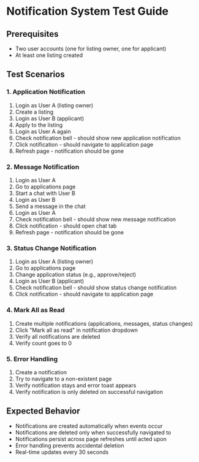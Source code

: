 # Notification System Test Guide

## Prerequisites
- Two user accounts (one for listing owner, one for applicant)
- At least one listing created

## Test Scenarios

### 1. Application Notification
1. Login as User A (listing owner)
2. Create a listing
3. Login as User B (applicant)
4. Apply to the listing
5. Login as User A again
6. Check notification bell - should show new application notification
7. Click notification - should navigate to application page
8. Refresh page - notification should be gone

### 2. Message Notification
1. Login as User A
2. Go to applications page
3. Start a chat with User B
4. Login as User B
5. Send a message in the chat
6. Login as User A
7. Check notification bell - should show new message notification
8. Click notification - should open chat tab
9. Refresh page - notification should be gone

### 3. Status Change Notification
1. Login as User A (listing owner)
2. Go to applications page
3. Change application status (e.g., approve/reject)
4. Login as User B (applicant)
5. Check notification bell - should show status change notification
6. Click notification - should navigate to application page

### 4. Mark All as Read
1. Create multiple notifications (applications, messages, status changes)
2. Click "Mark all as read" in notification dropdown
3. Verify all notifications are deleted
4. Verify count goes to 0

### 5. Error Handling
1. Create a notification
2. Try to navigate to a non-existent page
3. Verify notification stays and error toast appears
4. Verify notification is only deleted on successful navigation

## Expected Behavior
- Notifications are created automatically when events occur
- Notifications are deleted only when successfully navigated to
- Notifications persist across page refreshes until acted upon
- Error handling prevents accidental deletion
- Real-time updates every 30 seconds
